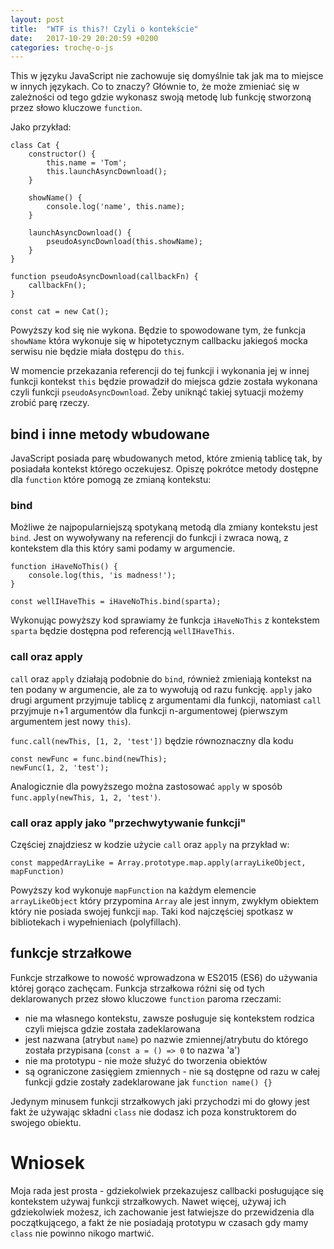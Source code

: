 ```yaml
---
layout: post
title:  "WTF is this?! Czyli o kontekście"
date:   2017-10-29 20:20:59 +0200
categories: trochę-o-js
---
```


This w języku JavaScript nie zachowuje się domyślnie tak jak ma to miejsce w innych językach. Co to znaczy? Głównie to, że może zmieniać się w zależności od tego gdzie wykonasz swoją metodę lub funkcję stworzoną przez słowo kluczowe `function`. 

Jako przykład: 

```
class Cat {
    constructor() {
        this.name = 'Tom';
        this.launchAsyncDownload();
    }

    showName() {
        console.log('name', this.name);
    }

    launchAsyncDownload() {
        pseudoAsyncDownload(this.showName);
    }
}

function pseudoAsyncDownload(callbackFn) {
    callbackFn();
}

const cat = new Cat();
```

Powyższy kod się nie wykona. Będzie to spowodowane tym, że funkcja `showName` która wykonuje się w hipotetycznym callbacku jakiegoś mocka serwisu nie będzie miała dostępu do `this`. 

W momencie przekazania referencji do tej funkcji i wykonania jej w innej funkcji kontekst `this` będzie prowadził do miejsca gdzie została wykonana czyli funkcji `pseudoAsyncDownload`. Żeby uniknąć takiej sytuacji możemy zrobić parę rzeczy. 

## bind i inne metody wbudowane

JavaScript posiada parę wbudowanych metod, które zmienią tablicę tak, by posiadała kontekst którego oczekujesz. Opiszę pokrótce metody dostępne dla `function` które pomogą ze zmianą kontekstu:

### bind

Możliwe że najpopularniejszą spotykaną metodą dla zmiany kontekstu jest `bind`. Jest on wywoływany na referencji do funkcji i zwraca nową, z kontekstem dla this który sami podamy w argumencie.

``` 
function iHaveNoThis() {
    console.log(this, 'is madness!');
}

const wellIHaveThis = iHaveNoThis.bind(sparta);
```

Wykonując powyższy kod sprawiamy że funkcja `iHaveNoThis` z kontekstem `sparta` będzie dostępna pod referencją `wellIHaveThis`. 

### call oraz apply 

`call` oraz `apply` działają podobnie do `bind`, również zmieniają kontekst na ten podany w argumencie, ale za to wywołują od razu funkcję. `apply` jako drugi argument przyjmuje tablicę z argumentami dla funkcji, natomiast `call` przyjmuje n+1 argumentów dla funkcji n-argumentowej (pierwszym argumentem jest nowy `this`).

```func.call(newThis, [1, 2, 'test'])``` 
będzie równoznaczny dla kodu
```
const newFunc = func.bind(newThis);
newFunc(1, 2, 'test');
```

Analogicznie dla powyższego można zastosować `apply` w sposób `func.apply(newThis, 1, 2, 'test')`.

### call oraz apply jako "przechwytywanie funkcji"

Częściej znajdziesz w kodzie użycie `call` oraz `apply` na przykład w:

```
const mappedArrayLike = Array.prototype.map.apply(arrayLikeObject, mapFunction)
```

Powyższy kod wykonuje `mapFunction` na każdym elemencie `arrayLikeObject` który przypomina `Array` ale jest innym, zwykłym obiektem który nie posiada swojej funkcji `map`. Taki kod najczęściej spotkasz w bibliotekach i wypełnieniach (polyfillach).

## funkcje strzałkowe 

Funkcje strzałkowe to nowość wprowadzona w ES2015 (ES6) do używania której gorąco zachęcam. Funkcja strzałkowa różni się od tych deklarowanych przez słowo kluczowe `function` paroma rzeczami: 

* nie ma własnego kontekstu, zawsze posługuje się kontekstem rodzica czyli miejsca gdzie została zadeklarowana
* jest nazwana (atrybut `name`) po nazwie zmiennej/atrybutu do którego została przypisana (`const a = () => 0` to nazwa 'a')
* nie ma prototypu - nie może służyć do tworzenia obiektów 
* są ograniczone zasięgiem zmiennych - nie są dostępne od razu w całej funkcji gdzie zostały zadeklarowane jak `function name() {}`

Jedynym minusem funkcji strzałkowych jaki przychodzi mi do głowy jest fakt że używając składni `class` nie dodasz ich poza konstruktorem do swojego obiektu.

# Wniosek 

Moja rada jest prosta - gdziekolwiek przekazujesz callbacki posługujące się kontekstem używaj funkcji strzałkowych. Nawet więcej, używaj ich gdziekolwiek możesz, ich zachowanie jest łatwiejsze do przewidzenia dla początkującego, a fakt że nie posiadają prototypu w czasach gdy mamy `class` nie powinno nikogo martwić. 
